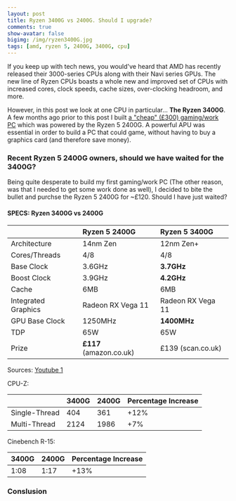 ```yaml
---
layout: post
title: Ryzen 3400G vs 2400G. Should I upgrade?
comments: true
show-avatar: false
bigimg: /img/ryzen3400G.jpg
tags: [amd, ryzen 5, 2400G, 3400G, cpu]
---
```


If you keep up with tech news, you would've heard that AMD has recently released their 3000-series CPUs along with their Navi series GPUs. The new line of Ryzen CPUs boasts a whole new and improved set of CPUs with increased cores, clock speeds, cache sizes, over-clocking headroom, and more.

However, in this post we look at one CPU in particular... **The Ryzen 3400G**.
A few months ago prior to this post I built [a "cheap" (£300) gaming/work PC](/2019-06-12-how-to-build-a-budget-pc-for-gaming-and-work/) which was powered by the Ryzen 5 2400G. A powerful APU was essential in order to build a PC that could game, without having to buy a graphics card (and therefore save money).

### Recent Ryzen 5 2400G owners, should we have waited for the 3400G?
Being quite desperate to build my first gaming/work PC (The other reason, was that I needed to get some work done as well), I decided to bite the bullet and purchse the Ryzen 5 2400G for ~£120. Should I have just waited?

#### SPECS: Ryzen 3400G vs 2400G

|    |Ryzen 5 2400G|Ryzen 5 3400G|
|:--------|:----------|:---------|
|Architecture|14nm Zen|12nm Zen+|
|Cores/Threads|4/8|4/8|
|Base Clock|3.6GHz|**3.7GHz**|
|Boost Clock|3.9GHz|**4.2GHz**|
|Cache|6MB|6MB|
|Integrated Graphics|Radeon RX Vega 11|Radeon RX Vega 11|
|GPU Base Clock|1250MHz|**1400MHz**|
|TDP|65W|65W|
|Prize|**£117** (amazon.co.uk)|£139 (scan.co.uk)|

Sources:
[Youtube 1](https://www.youtube.com/watch?v=5-zNdqOS6Fk)

CPU-Z:

||3400G|2400G|Percentage Increase|
|:--|:--|:--|:--|
|Single-Thread|404|361|+12%|
|Multi-Thread|2124|1986|+7%|

Cinebench R-15:

|3400G|2400G|Percentage Increase|
|:--|:--|:--|
|1:08|1:17|+13%|



### Conslusion
